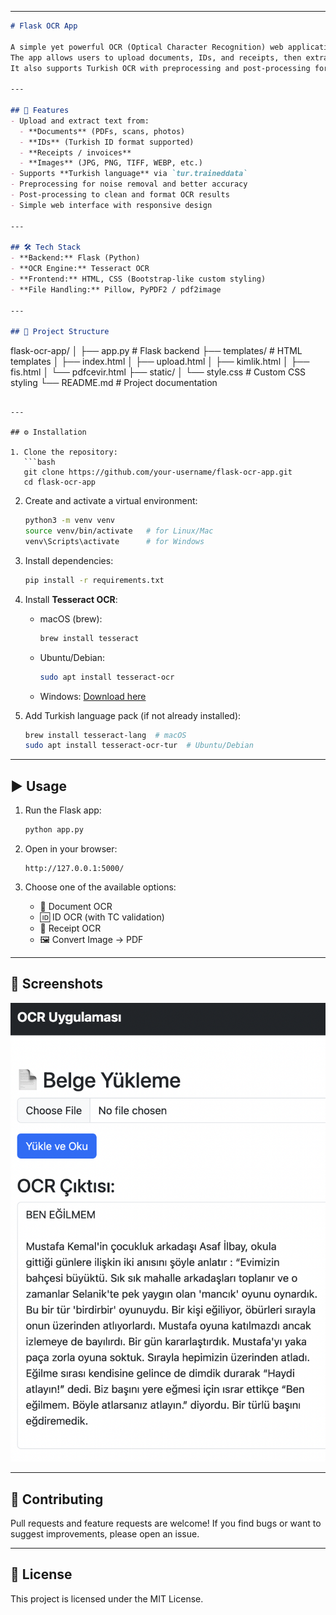 
---

```markdown
# Flask OCR App

A simple yet powerful OCR (Optical Character Recognition) web application built with **Flask** and **Tesseract OCR**.  
The app allows users to upload documents, IDs, and receipts, then extracts and displays text in a clean, readable format.  
It also supports Turkish OCR with preprocessing and post-processing for better accuracy.  

---

## 🚀 Features
- Upload and extract text from:
  - **Documents** (PDFs, scans, photos)
  - **IDs** (Turkish ID format supported)
  - **Receipts / invoices**
  - **Images** (JPG, PNG, TIFF, WEBP, etc.)
- Supports **Turkish language** via `tur.traineddata`
- Preprocessing for noise removal and better accuracy
- Post-processing to clean and format OCR results
- Simple web interface with responsive design

---

## 🛠️ Tech Stack
- **Backend:** Flask (Python)
- **OCR Engine:** Tesseract OCR
- **Frontend:** HTML, CSS (Bootstrap-like custom styling)
- **File Handling:** Pillow, PyPDF2 / pdf2image

---

## 📂 Project Structure
```

flask-ocr-app/
│
├── app.py                # Flask backend
├── templates/            # HTML templates
│   ├── index.html
│   ├── upload.html
│   ├── kimlik.html
│   ├── fis.html
│   └── pdfcevir.html
├── static/
│   └── style.css         # Custom CSS styling
└── README.md             # Project documentation

````

---

## ⚙️ Installation

1. Clone the repository:
   ```bash
   git clone https://github.com/your-username/flask-ocr-app.git
   cd flask-ocr-app
````

2. Create and activate a virtual environment:

   ```bash
   python3 -m venv venv
   source venv/bin/activate   # for Linux/Mac
   venv\Scripts\activate      # for Windows
   ```

3. Install dependencies:

   ```bash
   pip install -r requirements.txt
   ```

4. Install **Tesseract OCR**:

   * macOS (brew):

     ```bash
     brew install tesseract
     ```
   * Ubuntu/Debian:

     ```bash
     sudo apt install tesseract-ocr
     ```
   * Windows: [Download here](https://github.com/tesseract-ocr/tesseract)

5. Add Turkish language pack (if not already installed):

   ```bash
   brew install tesseract-lang  # macOS
   sudo apt install tesseract-ocr-tur  # Ubuntu/Debian
   ```

---

## ▶️ Usage

1. Run the Flask app:

   ```bash
   python app.py
   ```

2. Open in your browser:

   ```
   http://127.0.0.1:5000/
   ```

3. Choose one of the available options:

   * 📄 Document OCR
   * 🆔 ID OCR (with TC validation)
   * 🧾 Receipt OCR
   * 🖼️ Convert Image → PDF

---

## 📸 Screenshots

![](ss.png)

---

## 🤝 Contributing

Pull requests and feature requests are welcome!
If you find bugs or want to suggest improvements, please open an issue.

---

## 📜 License

This project is licensed under the MIT License.
